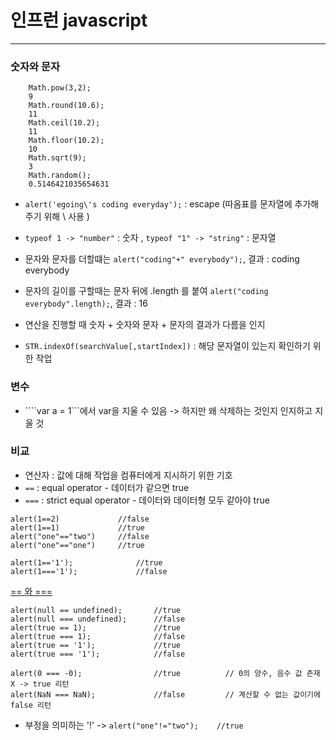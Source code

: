 # 인프런 javascript

------

### 숫자와 문자
```
    Math.pow(3,2);
    9
    Math.round(10.6);
    11
    Math.ceil(10.2);
    11
    Math.floor(10.2);
    10
    Math.sqrt(9);
    3
    Math.random();
    0.5146421035654631
```

- ```alert('egoing\'s coding everyday');``` : escape (따옴표를 문자열에 추가해주기 위해 \ 사용 )
- ```typeof 1 -> "number"``` : 숫자 , ```typeof "1" -> "string"``` : 문자열

- 문자와 문자를 더할떄는 ```alert("coding"+" everybody");```, 결과 : coding everybody
- 문자의 길이를 구할때는 문자 뒤에 .length 를 붙여 ```alert("coding everybody".length);```, 결과 : 16
- 연산을 진행할 때 숫자 + 숫자와 문자 + 문자의 결과가 다름을 인지
- ```STR.indexOf(searchValue[,startIndex])``` : 해당 문자열이 있는지 확인하기 위한 작업

### 변수
- ````var a = 1```에서 var을 지울 수 있음 -> 하지만 왜 삭제하는 것인지 인지하고 지울 것


### 비교
- 연산자 : 값에 대해 작업을 컴퓨터에게 지시하기 위한 기호
- ```==``` : equal operator - 데이터가 같으면 true
- ```===``` : strict equal operator - 데이터와 데이터형 모두 같아야  true
```
alert(1==2)             //false
alert(1==1)             //true
alert("one"=="two")     //false 
alert("one"=="one")     //true

alert(1=='1');              //true
alert(1==='1');             //false
```
[== 와 ===](https://dorey.github.io/JavaScript-Equality-Table/)
```
alert(null == undefined);       //true
alert(null === undefined);      //false
alert(true == 1);               //true
alert(true === 1);              //false
alert(true == '1');             //true
alert(true === '1');            //false
 
alert(0 === -0);                //true          // 0의 양수, 음수 값 존재 X -> true 리턴
alert(NaN === NaN);             //false         // 계산할 수 없는 값이기에 false 리턴
```
- 부정을 의미하는 '!' -> ```alert("one"!="two");    //true``` 